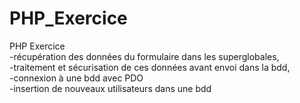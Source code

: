 # PHP_Exercice
PHP Exercice<br>
-récupération des données du formulaire dans les superglobales,<br>
-traitement et sécurisation de ces données avant envoi dans la bdd,<br>
-connexion à une bdd avec PDO<br>
-insertion de nouveaux utilisateurs dans une bdd<br>
